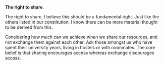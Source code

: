 **The right to share**.

The right to share. I believe this should be a fundamental right. Just like the others listed in our constitution. I know there can be more material thought to be derived from this.

Considering how much can we achieve when we share our resources, and not exchange them against each other. Ask those amongst us who have spent their university years, living in hostels or with roommates. The core belief is that sharing encourages access whereas exchange discourages access.
